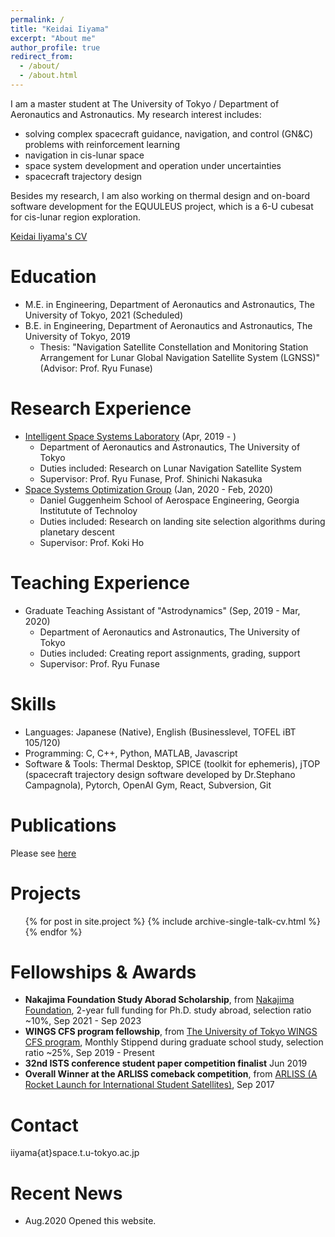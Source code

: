 ```yaml
---
permalink: /
title: "Keidai Iiyama"
excerpt: "About me"
author_profile: true
redirect_from: 
  - /about/
  - /about.html
---
```


I am a master student at The University of Tokyo / Department of Aeronautics and Astronautics. My research interest includes:
- solving complex spacecraft guidance, navigation, and control (GN&C) problems with reinforcement learning
- navigation in cis-lunar space
- space system development and operation under uncertainties
- spacecraft trajectory design

Besides my research, I am also working on thermal design and on-board software development for the EQUULEUS project, which is a 6-U cubesat for cis-lunar region exploration.

[Keidai Iiyama's CV](/files/iiyama_keidai-CV.pdf)

Education
======
* M.E. in Engineering, Department of Aeronautics and Astronautics, The University of Tokyo, 2021 (Scheduled)
* B.E. in Engineering, Department of Aeronautics and Astronautics, The University of Tokyo, 2019 
  * Thesis: "Navigation Satellite Constellation and Monitoring Station Arrangement for Lunar Global Navigation Satellite System (LGNSS)" (Advisor: Prof. Ryu Funase)

Research Experience
======
* [Intelligent Space Systems Laboratory](https://www.space.t.u-tokyo.ac.jp/nlab/about_e.html) (Apr, 2019 - )
  * Department of Aeronautics and Astronautics, The University of Tokyo
  * Duties included: Research on Lunar Navigation Satellite System
  * Supervisor: Prof. Ryu Funase, Prof. Shinichi Nakasuka
* [Space Systems Optimization Group](https://ssog.ae.gatech.edu/) (Jan, 2020 - Feb, 2020)
  * Daniel Guggenheim School of Aerospace Engineering, Georgia Institutute of Technoloy
  * Duties included: Research on landing site selection algorithms during planetary descent
  * Supervisor: Prof. Koki Ho

Teaching Experience
======
* Graduate Teaching Assistant of "Astrodynamics" (Sep, 2019 - Mar, 2020)
  * Department of Aeronautics and Astronautics, The University of Tokyo
  * Duties included: Creating report assignments, grading, support
  * Supervisor: Prof. Ryu Funase
  
Skills
======
* Languages: Japanese (Native), English (Businesslevel, TOFEL iBT 105/120)
* Programming: C, C++, Python, MATLAB, Javascript
* Software & Tools: Thermal Desktop, SPICE (toolkit for ephemeris), jTOP (spacecraft trajectory design software developed by Dr.Stephano Campagnola), Pytorch, OpenAI Gym, React, Subversion, Git

Publications
======
Please see [here](/publications/)
  
Projects
======
<ul>
{% for post in site.project %}
  {% include archive-single-talk-cv.html %}
{% endfor %}
</ul>
  
Fellowships & Awards
======
* **Nakajima Foundation Study Aborad Scholarship**, from [Nakajima Foundation](http://www.nakajimafound.or.jp/), 2-year full funding for Ph.D. study abroad, selection ratio ~10%, Sep 2021 - Sep 2023
* **WINGS CFS program fellowship**,  from [The University of Tokyo WINGS CFS program](http://cfs.t.u-tokyo.ac.jp/), Monthly Stippend during graduate school study, selection ratio ~25%, Sep 2019 - Present
* **32nd ISTS conference student paper competition finalist**  Jun 2019
* **Overall Winner at the ARLISS comeback competition**, from [ARLISS (A Rocket Launch for International Student Satellites)](http://www.arliss.org/), Sep 2017

Contact
======
iiyama{at}space.t.u-tokyo.ac.jp

Recent News
======
- Aug.2020 Opened this website.